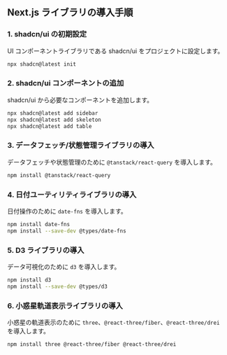 ## Next.js ライブラリの導入手順

### 1. shadcn/ui の初期設定

UI コンポーネントライブラリである shadcn/ui をプロジェクトに設定します。

```bash
npx shadcn@latest init
```

### 2. shadcn/ui コンポーネントの追加

shadcn/ui から必要なコンポーネントを追加します。

```bash
npx shadcn@latest add sidebar
npx shadcn@latest add skeleton
npx shadcn@latest add table
```

### 3. データフェッチ/状態管理ライブラリの導入

データフェッチや状態管理のために `@tanstack/react-query` を導入します。

```bash
npm install @tanstack/react-query
```

### 4. 日付ユーティリティライブラリの導入

日付操作のために `date-fns` を導入します。

```bash
npm install date-fns
npm install --save-dev @types/date-fns
```

### 5. D3 ライブラリの導入

データ可視化のために `d3` を導入します。

```bash
npm install d3
npm install --save-dev @types/d3
```

### 6. 小惑星軌道表示ライブラリの導入

小惑星の軌道表示のために `three`、`@react-three/fiber`、`@react-three/drei` を導入します。

```bash
npm install three @react-three/fiber @react-three/drei
```
